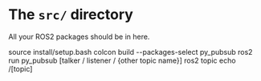 # The `src/` directory

All your ROS2 packages should be in here.

source install/setup.bash
colcon build --packages-select py_pubsub
ros2 run py_pubsub [talker / listener / {other topic name}]
ros2 topic echo /[topic]